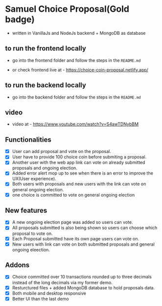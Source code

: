 # Samuel Choice Proposal(Gold badge)

- written in VanillaJs and NodeJs backend + MongoDB as database

## to run the frontend locally

- go into the frontend folder and follow the steps in the `README.md`

- or check frontend live at - https://choice-coin-proposal.netlify.app/

## to run the backend locally

- go into the backend folder and follow the steps in the `README.md`

## video

- video at - https://www.youtube.com/watch?v=S4awTDNybBM

## Functionalities
- [x] User can add proposal and vote on the proposal.
- [x] User have to provide 100 choice coin before submiting a proposal.
- [x] Another user with the web app link can vote on already submitted proposals and ongoing election.
- [x] Added error alert mop up to see when there is an error to improve the UX(User experience).
- [x] Both users with proposals and new users with the link can vote on general ongoing election.
- [x] one choice is committed to vote on general ongoing election

##  New features 
- [x] A new ongoing election page was added so users can vote.
- [x] All proposals submitted is also being shown so users can choose which proposal to vote on.
- [x] Each Proposal submitted have its own page users can vote on.
- [x] New users with link can vote on both submitted proposals and general ongoing eleection.

## Addons
- [x] Choice committed over 10 transactions rounded up to three decimals instead of the long decimals via my former demo.
- [x] Resturctured files + added MongoDB database to hold proposals data.
- [x] Both mobile and desktop responsive 
- [x] Better UI than the last demo
